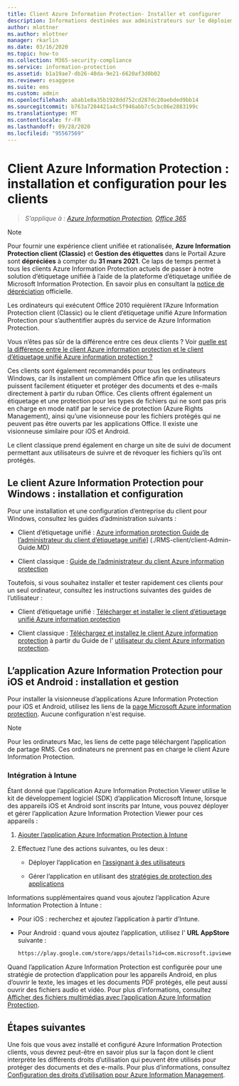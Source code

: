 ```yaml
---
title: Client Azure Information Protection- Installer et configurer
description: Informations destinées aux administrateurs sur le déploiement des clients Azure Information Protection sur des ordinateurs Windows et des appareils mobiles.
author: mlottner
ms.author: mlottner
manager: rkarlin
ms.date: 03/16/2020
ms.topic: how-to
ms.collection: M365-security-compliance
ms.service: information-protection
ms.assetid: b1a19ae7-db26-40da-9e21-6620af3d0b02
ms.reviewer: esaggese
ms.suite: ems
ms.custom: admin
ms.openlocfilehash: abab1e8a35b1928dd752cd287dc20aebded9bb14
ms.sourcegitcommit: b763a7204421a4c5f946abb7c5cbc06e2883199c
ms.translationtype: MT
ms.contentlocale: fr-FR
ms.lasthandoff: 09/28/2020
ms.locfileid: "95567569"
---
```

# <a name="azure-information-protection-client-installation-and-configuration-for-clients"></a>Client Azure Information Protection : installation et configuration pour les clients

>*S’applique à : [Azure Information Protection](https://azure.microsoft.com/pricing/details/information-protection), [Office 365](https://download.microsoft.com/download/E/C/F/ECF42E71-4EC0-48FF-AA00-577AC14D5B5C/Azure_Information_Protection_licensing_datasheet_EN-US.pdf)*

>[!NOTE]
> Pour fournir une expérience client unifiée et rationalisée, **Azure Information Protection client (Classic)** et **Gestion des étiquettes** dans le Portail Azure sont **dépréciées** à compter du **31 mars 2021**. Ce laps de temps permet à tous les clients Azure Information Protection actuels de passer à notre solution d’étiquetage unifiée à l’aide de la plateforme d’étiquetage unifiée de Microsoft Information Protection. En savoir plus en consultant la [notice de dépréciation](https://aka.ms/aipclassicsunset) officielle.

Les ordinateurs qui exécutent Office 2010 requièrent l’Azure Information Protection client (Classic) ou le client d’étiquetage unifié Azure Information Protection pour s’authentifier auprès du service de Azure Information Protection.

Vous n’êtes pas sûr de la différence entre ces deux clients ?  Voir [quelle est la différence entre le client Azure information protection et le client d’étiquetage unifié Azure information protection ?](faqs.md#whats-the-difference-between-azure-information-protection-and-microsoft-information-protection)

Ces clients sont également recommandés pour tous les ordinateurs Windows, car ils installent un complément Office afin que les utilisateurs puissent facilement étiqueter et protéger des documents et des e-mails directement à partir du ruban Office. Ces clients offrent également un étiquetage et une protection pour les types de fichiers qui ne sont pas pris en charge en mode natif par le service de protection (Azure Rights Management), ainsi qu’une visionneuse pour les fichiers protégés qui ne peuvent pas être ouverts par les applications Office. Il existe une visionneuse similaire pour iOS et Android.

Le client classique prend également en charge un site de suivi de document permettant aux utilisateurs de suivre et de révoquer les fichiers qu’ils ont protégés.

## <a name="the-azure-information-protection-client-for-windows-installation-and-configuration"></a>Le client Azure Information Protection pour Windows : installation et configuration

Pour une installation et une configuration d’entreprise du client pour Windows, consultez les guides d’administration suivants :

- Client d’étiquetage unifié : [Azure information protection Guide de l’administrateur du client d’étiquetage unifié](./rms-client/clientv2-admin-guide.md)] (./RMS-client/client-Admin-Guide.MD)

- Client classique : [Guide de l’administrateur du client Azure information protection](./rms-client/client-admin-guide.md)

Toutefois, si vous souhaitez installer et tester rapidement ces clients pour un seul ordinateur, consultez les instructions suivantes des guides de l’utilisateur :

- Client d’étiquetage unifié : [Télécharger et installer le client d’étiquetage unifié Azure information protection](./rms-client/install-unifiedlabelingclient-app.md)

- Client classique : [Téléchargez et installez le client Azure information protection](./rms-client/install-client-app.md) à partir du Guide de l' [utilisateur du client Azure information protection](./rms-client/client-user-guide.md).

## <a name="the-azure-information-protection-app-for-ios-and-android-installation-and-management"></a>L’application Azure Information Protection pour iOS et Android : installation et gestion

Pour installer la visionneuse d’applications Azure Information Protection pour iOS et Android, utilisez les liens de la [page Microsoft Azure information protection](https://go.microsoft.com/fwlink/?LinkId=303970). Aucune configuration n'est requise.

> [!NOTE]
> Pour les ordinateurs Mac, les liens de cette page téléchargent l’application de partage RMS. Ces ordinateurs ne prennent pas en charge le client Azure Information Protection.

### <a name="integration-with-intune"></a>Intégration à Intune

Étant donné que l’application Azure Information Protection Viewer utilise le kit de développement logiciel (SDK) d’application Microsoft Intune, lorsque des appareils iOS et Android sont inscrits par Intune, vous pouvez déployer et gérer l’application Azure Information Protection Viewer pour ces appareils :

1. [Ajouter l’application Azure Information Protection à Intune](/intune/apps/apps-add)

2. Effectuez l’une des actions suivantes, ou les deux :

    - Déployer l’application en [l’assignant à des utilisateurs](/intune/apps/apps-deploy)

    - Gérer l’application en utilisant des [stratégies de protection des applications](/intune/apps/app-protection-policies)

Informations supplémentaires quand vous ajoutez l’application Azure Information Protection à Intune :

- Pour iOS : recherchez et ajoutez l’application à partir d’Intune.

- Pour Android : quand vous ajoutez l’application, utilisez l' **URL AppStore** suivante :

    ```md
    https://play.google.com/store/apps/details?id=com.microsoft.ipviewer
    ```

Quand l’application Azure Information Protection est configurée pour une stratégie de protection d’application pour les appareils Android, en plus d’ouvrir le texte, les images et les documents PDF protégés, elle peut aussi ouvrir des fichiers audio et vidéo. Pour plus d’informations, consultez [Afficher des fichiers multimédias avec l’application Azure Information Protection](/intune/fundamentals/end-user-mam-apps-android#view-media-files-with-the-azure-information-protection-app).

## <a name="next-steps"></a>Étapes suivantes

Une fois que vous avez installé et configuré Azure Information Protection clients, vous devrez peut-être en savoir plus sur la façon dont le client interprète les différents droits d’utilisation qui peuvent être utilisés pour protéger des documents et des e-mails. Pour plus d’informations, consultez [Configuration des droits d’utilisation pour Azure Information Management](configure-usage-rights.md).
